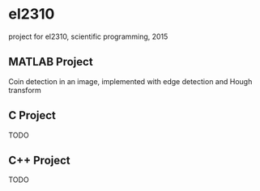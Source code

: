 # el2310
project for el2310, scientific programming, 2015

## MATLAB Project
 Coin detection in an image, implemented with edge detection and Hough transform
 
## C Project
 TODO
## C++ Project
 TODO
